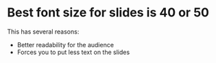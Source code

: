 # Best font size for slides is 40 or 50

This has several reasons:

- Better readability for the audience
- Forces you to put less text on the slides

